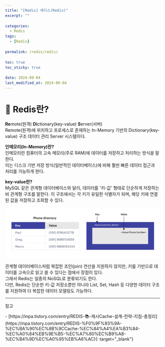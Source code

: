 ```yaml
---
title: "[Redis] 레디스(Redis)"
excerpt: ""

categories:
  - Redis
tags:
  - [Redis]

permalink: /redis/redis/

toc: true
toc_sticky: true

date: 2024-09-04
last_modified_at: 2024-09-04
---
```

# 🚗 Redis란?
**Re**mote(원격) **Di**ctionary(key-value) **S**erver(서버)  
Remote(원격)에 위치하고 프로세스로 존재하는 In-Memory 기반의 Dictionary(key-value) 구조 데이터 관리 Server 시스템이다.

<b>인메모리(In-Memory)란?</b>  
인메모리란 컴퓨터의 고속 메모리(주로 RAM)에 데이터를 저장하고 처리하는 방식을 말한다.  
이는 디스크 기반 저장 방식(일반적인 데이터베이스)에 비해 훨씬 빠른 데이터 접근과 처리를 가능하게 한다.

<b>key-value란?</b>  
MySQL 같은 관계형 데이터베이스와 달리, 데이터를 '키-값' 형태로 단순하게 저장하는 비 관계형 구조를 말한다. 이 구조에서는 각 키가 유일한 식별자가 되며, 해당 키에 연결된 값을 저장하고 조회할 수 있다.   

![key-value](/assets/images/posts_img/redis/redis/key-value.png)

관계형 데이터베이스처럼 복잡한 조인(join) 연산을 지원하지 않지만, 키를 기반으로 데이터를 고속으로 읽고 쓸 수 있다는 점에서 장점이 있다.  
그래서 Redis는 일종의 NoSQL로 분류되기도 한다.   
다만, Redis는 단순한 키-값 저장소뿐만 아니라 List, Set, Hash 등 다양한 데이터 구조를 지원하여 더 복잡한 데이터 모델링도 가능하다.


---

<p class="ref">참고</p>
- [https://inpa.tistory.com/entry/REDIS-📚-캐시Cache-설계-전략-지침-총정리](https://inpa.tistory.com/entry/REDIS-%F0%9F%93%9A-%EC%BA%90%EC%8B%9CCache-%EC%84%A4%EA%B3%84-%EC%A0%84%EB%9E%B5-%EC%A7%80%EC%B9%A8-%EC%B4%9D%EC%A0%95%EB%A6%AC){: target="_blank"}

